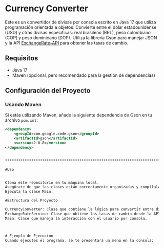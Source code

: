 # Currency Converter

Este es un convertidor de divisas por consola escrito en Java 17 que utiliza programación orientada a objetos. Convierte entre el dólar estadounidense (USD) y otras divisas específicas: real brasileño (BRL), peso colombiano (COP) y peso dominicano (DOP). Utiliza la librería Gson para manejar JSON y la API [ExchangeRate-API](https://v6.exchangerate-api.com/v6/b0873e3439c19ca019dd1a15/latest/USD) para obtener las tasas de cambio.

## Requisitos


- Java 17
- Maven (opcional, pero recomendado para la gestión de dependencias)

## Configuración del Proyecto

### Usando Maven

Si estás utilizando Maven, añade la siguiente dependencia de Gson en tu archivo `pom.xml`:

```xml
<dependency>
    <groupId>com.google.code.gson</groupId>
    <artifactId>gson</artifactId>
    <version>2.8.8</version>
</dependency> 


********************************************************************************************************************************************************************************

#Uso


Clona este repositorio en tu máquina local.
Asegúrate de que las clases están correctamente organizadas y compílalas.
Ejecuta la clase Main.

#Estructura del Proyecto

CurrencyConverter: Clase que contiene la lógica para convertir entre divisas.
ExchangeRateService: Clase que obtiene las tasas de cambio desde la API.
Main: Clase que maneja la interacción con el usuario por consola.



# Ejemplo de Ejecución
Cuando ejecutes el programa, se te presentará un menú en la consola:













